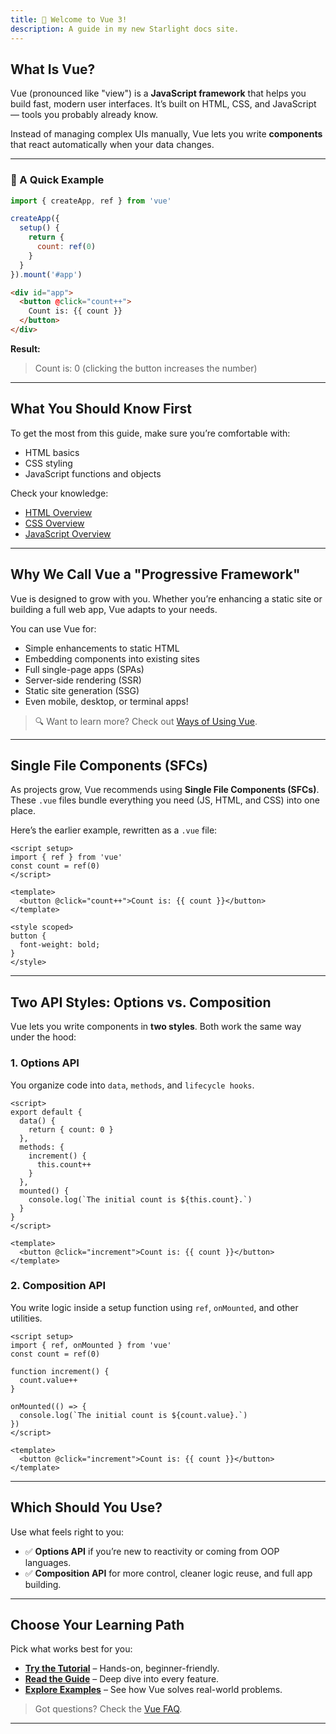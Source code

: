 ```yaml
---
title: 🧭 Welcome to Vue 3!
description: A guide in my new Starlight docs site.
---
```


## What Is Vue?

Vue (pronounced like "view") is a **JavaScript framework** that helps you build fast, modern user interfaces. It’s built on HTML, CSS, and JavaScript — tools you probably already know.

Instead of managing complex UIs manually, Vue lets you write **components** that react automatically when your data changes.

---

### 🧪 A Quick Example

```js
import { createApp, ref } from 'vue'

createApp({
  setup() {
    return {
      count: ref(0)
    }
  }
}).mount('#app')
```

```html
<div id="app">
  <button @click="count++">
    Count is: {{ count }}
  </button>
</div>
```

**Result:**

> Count is: 0 (clicking the button increases the number)

---

## What You Should Know First

To get the most from this guide, make sure you’re comfortable with:

* HTML basics
* CSS styling
* JavaScript functions and objects

Check your knowledge:

* [HTML Overview](#)
* [CSS Overview](#)
* [JavaScript Overview](#)

---

## Why We Call Vue a "Progressive Framework"

Vue is designed to grow with you. Whether you’re enhancing a static site or building a full web app, Vue adapts to your needs.

You can use Vue for:

* Simple enhancements to static HTML
* Embedding components into existing sites
* Full single-page apps (SPAs)
* Server-side rendering (SSR)
* Static site generation (SSG)
* Even mobile, desktop, or terminal apps!

> 🔍 Want to learn more? Check out [Ways of Using Vue](#).

---

## Single File Components (SFCs)

As projects grow, Vue recommends using **Single File Components (SFCs)**. These `.vue` files bundle everything you need (JS, HTML, and CSS) into one place.

Here’s the earlier example, rewritten as a `.vue` file:

```vue
<script setup>
import { ref } from 'vue'
const count = ref(0)
</script>

<template>
  <button @click="count++">Count is: {{ count }}</button>
</template>

<style scoped>
button {
  font-weight: bold;
}
</style>
```

---

## Two API Styles: Options vs. Composition

Vue lets you write components in **two styles**. Both work the same way under the hood:

### 1. Options API

You organize code into `data`, `methods`, and `lifecycle hooks`.

```vue
<script>
export default {
  data() {
    return { count: 0 }
  },
  methods: {
    increment() {
      this.count++
    }
  },
  mounted() {
    console.log(`The initial count is ${this.count}.`)
  }
}
</script>

<template>
  <button @click="increment">Count is: {{ count }}</button>
</template>
```

### 2. Composition API

You write logic inside a setup function using `ref`, `onMounted`, and other utilities.

```vue
<script setup>
import { ref, onMounted } from 'vue'
const count = ref(0)

function increment() {
  count.value++
}

onMounted(() => {
  console.log(`The initial count is ${count.value}.`)
})
</script>

<template>
  <button @click="increment">Count is: {{ count }}</button>
</template>
```

---

## Which Should You Use?

Use what feels right to you:

* ✅ **Options API** if you’re new to reactivity or coming from OOP languages.
* ✅ **Composition API** for more control, cleaner logic reuse, and full app building.

---

## Choose Your Learning Path

Pick what works best for you:

* **[Try the Tutorial](#)** – Hands-on, beginner-friendly.
* **[Read the Guide](#)** – Deep dive into every feature.
* **[Explore Examples](#)** – See how Vue solves real-world problems.

> Got questions? Check the [Vue FAQ](#).

---



